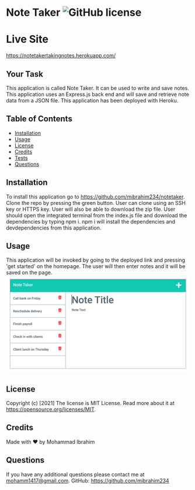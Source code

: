 #  Note Taker ![GitHub license](https://img.shields.io/badge/license-MIT%20License-blue.svg)
# Live Site 
https://notetakertakingnotes.herokuapp.com/

## Your Task
This application is called Note Taker. It can be used to write and save notes. This application uses an Express.js back end and will save and retrieve note data from a JSON file. This application has been deployed with Heroku. 

## Table of Contents
* [Installation](#installation)
* [Usage](#usage)
* [License](#license)
* [Credits](#credits)
* [Tests](#tests)
* [Questions](#questions)
## Installation
To install this application go to https://github.com/mibrahim234/notetaker. Clone the repo by pressing the green button. User can clone using an SSH key or HTTPS key. User will also be able to download the zip file. User should open the integrated terminal from the index.js file and download the dependencies by typing npm i. npm i will install the dependencies and devdependencies from this application. 
## Usage 
 This application will be invoked by going to the deployed link and pressing 'get started' on the homepage.
 The user will then enter notes and it will be saved on the page. 
  ![Notetaker Screenshot](Assets/note.png)

  
## License
Copyright (c) [2021]
The license is MIT License. 
Read more about it at https://opensource.org/licenses/MIT.
## Credits
Made with ❤️ by Mohammad Ibrahim

## Questions
If you have any additional questions please contact me at mohamm1417@gmail.com.
GitHub: https://github.com/mibrahim234
